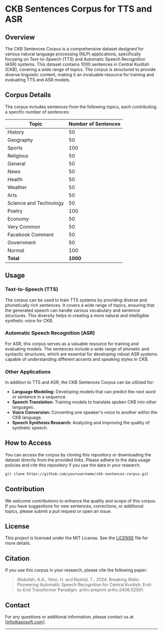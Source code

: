 
# CKB Sentences Corpus for TTS and ASR

## Overview

The CKB Sentences Corpus is a comprehensive dataset designed for various natural language processing (NLP) applications, specifically focusing on Text-to-Speech (TTS) and Automatic Speech Recognition (ASR) systems. This dataset contains 1000 sentences in Central Kurdish (CKB), covering a wide range of topics. The corpus is structured to provide diverse linguistic content, making it an invaluable resource for training and evaluating TTS and ASR models.

## Corpus Details

The corpus includes sentences from the following topics, each contributing a specific number of sentences:

| **Topic**             | **Number of Sentences** |
|-----------------------|-------------------------|
| History               | 50                      |
| Geography             | 50                      |
| Sports                | 100                     |
| Religious             | 50                      |
| General               | 50                      |
| News                  | 50                      |
| Health                | 50                      |
| Weather               | 50                      |
| Arts                  | 50                      |
| Science and Technology| 50                      |
| Poetry                | 100                     |
| Economy               | 50                      |
| Very Common           | 50                      |
| Facebook Comment      | 50                      |
| Government            | 50                      |
| Normal                | 100                     |
| **Total**             | **1000**                |

## Usage

### Text-to-Speech (TTS)

The corpus can be used to train TTS systems by providing diverse and phonetically rich sentences. It covers a wide range of topics, ensuring that the generated speech can handle various vocabulary and sentence structures. This diversity helps in creating a more natural and intelligible synthetic voice for CKB.

### Automatic Speech Recognition (ASR)

For ASR, this corpus serves as a valuable resource for training and evaluating models. The sentences include a wide range of phonetic and syntactic structures, which are essential for developing robust ASR systems capable of understanding different accents and speaking styles in CKB.

### Other Applications

In addition to TTS and ASR, the CKB Sentences Corpus can be utilized for:

- **Language Modeling:** Developing models that can predict the next word or sentence in a sequence.
- **Speech Translation:** Training models to translate spoken CKB into other languages.
- **Voice Conversion:** Converting one speaker's voice to another within the CKB language.
- **Speech Synthesis Research:** Analyzing and improving the quality of synthetic speech.

## How to Access

You can access the corpus by cloning this repository or downloading the dataset directly from the provided links. Please adhere to the data usage policies and cite this repository if you use the data in your research.

```bash
git clone https://github.com/yourusername/ckb-sentences-corpus.git
```

## Contribution

We welcome contributions to enhance the quality and scope of this corpus. If you have suggestions for new sentences, corrections, or additional topics, please submit a pull request or open an issue.

## License

This project is licensed under the MIT License. See the [LICENSE](LICENSE) file for more details.

## Citation

If you use this corpus in your research, please cite the following paper:

> Abdullah, A.A., Veisi, H. and Rashid, T., 2024. Breaking Walls: Pioneering Automatic Speech Recognition for Central Kurdish: End-to-End Transformer Paradigm. arXiv preprint arXiv:2406.02561.

## Contact

For any questions or additional information, please contact us at [info@asosoft.com].

---


